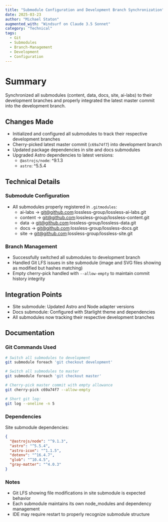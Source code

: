 ```yaml
---
title: "Submodule Configuration and Development Branch Synchronization"
date: 2025-03-23
author: "Michael Staton"
augmented_with: "Windsurf on Claude 3.5 Sonnet"
category: "Technical"
tags:
  - Git
  - Submodules
  - Branch-Management
  - Development
  - Configuration
---
```


# Summary
Synchronized all submodules (content, data, docs, site, ai-labs) to their development branches and properly integrated the latest master commit into the development branch.

## Changes Made
- Initialized and configured all submodules to track their respective development branches
- Cherry-picked latest master commit (`c69a74f7`) into development branch
- Updated package dependencies in site and docs submodules
- Upgraded Astro dependencies to latest versions:
  - `@astrojs/node`: ^9.1.3
  - `astro`: ^5.5.4

## Technical Details
### Submodule Configuration
- All submodules properly registered in `.gitmodules`:
  - ai-labs -> git@github.com:lossless-group/lossless-ai-labs.git
  - content -> git@github.com:lossless-group/lossless-content.git
  - data -> git@github.com:lossless-group/lossless-data.git
  - docs -> git@github.com:lossless-group/lossless-docs.git
  - site -> git@github.com:lossless-group/lossless-site.git

### Branch Management
- Successfully switched all submodules to development branch
- Handled Git LFS issues in site submodule (image and SVG files showing as modified but hashes matching)
- Empty cherry-pick handled with `--allow-empty` to maintain commit history integrity

## Integration Points
- Site submodule: Updated Astro and Node adapter versions
- Docs submodule: Configured with Starlight theme and dependencies
- All submodules now tracking their respective development branches

## Documentation
### Git Commands Used
```bash
# Switch all submodules to development
git submodule foreach 'git checkout development'

# Switch all submodules to master
git submodule foreach 'git checkout master'

# Cherry-pick master commit with empty allowance
git cherry-pick c69a74f7 --allow-empty

# Short git log:
git log --oneline -n 5
```

### Dependencies
Site submodule dependencies:
```json
{
  "@astrojs/node": "^9.1.3",
  "astro": "^5.5.4",
  "astro-icon": "^1.1.5",
  "dotenv": "^16.4.7",
  "glob": "^10.4.5",
  "gray-matter": "^4.0.3"
}
```

### Notes
- Git LFS showing file modifications in site submodule is expected behavior
- Each submodule maintains its own node_modules and dependency management
- IDE may require restart to properly recognize submodule structure